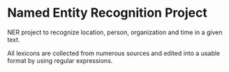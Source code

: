 # Named Entity Recognition Project

NER project to recognize location, person, organization and time in a given text.

All lexicons are collected from numerous sources and edited into a usable format by using regular expressions.
